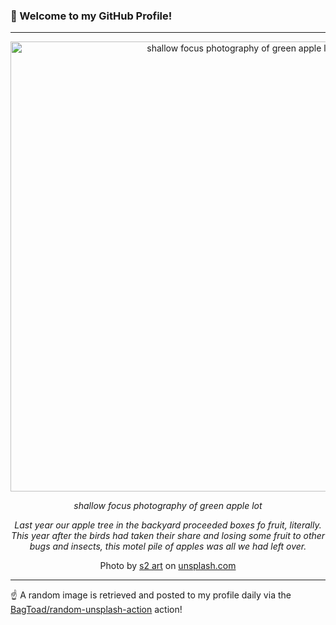 ### 👋 Welcome to my GitHub Profile!

----

<div align="center">
  <img width="720" src="https://images.unsplash.com/photo-1521936528360-8ac78c79e133?crop=entropy&cs=tinysrgb&fit=max&fm=jpg&ixid=M3w1NTI0OTR8MHwxfHJhbmRvbXx8fHx8fHx8fDE3MzA3ODcxNDV8&ixlib=rb-4.0.3&q=80&w=1080" alt="shallow focus photography of green apple lot">
  
  <em>shallow focus photography of green apple lot</em>
  
  <em>Last year our apple tree in the backyard proceeded boxes fo fruit, literally. This year after the birds had taken their share and losing some fruit to other bugs and insects, this motel pile of apples was all we had left over.</em>
  
  Photo by [s2 art](https://www.flickr.com/photos/s2art/albums) on [unsplash.com](https://unsplash.com/)
</div>

----

☝️ A random image is retrieved and posted to my profile daily via the [BagToad/random-unsplash-action](https://github.com/BagToad/random-unsplash-action) action!

